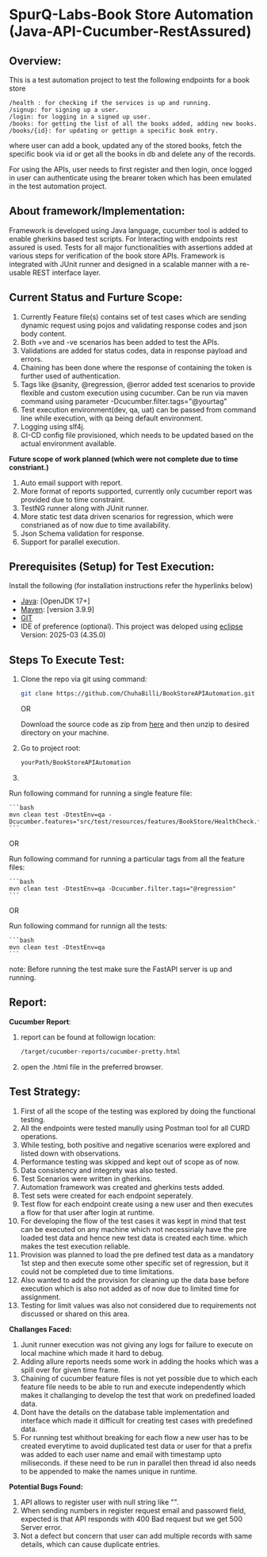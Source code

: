 # SpurQ-Labs-Book Store Automation (Java-API-Cucumber-RestAssured)

## **Overview:**
This is a test automation project to test the following endpoints for a book store

	/health : for checking if the services is up and running.
	/signup: for signing up a user.
	/login: for logging in a signed up user.
	/books: for getting the list of all the books added, adding new books.
	/books/{id}: for updating or gettign a specific book entry.

where user can add a book, updated any of the stored books, fetch the specific book via id or get all the books in db and delete any of the records.

For using the APIs, user needs to first register and then login, once logged in user can authenticate using the brearer token which has been emulated in the test automation project.

## **About framework/Implementation:**
Framework is developed using Java language, cucumber tool is added to enable gherkins based test scripts. For Interacting with endpoints rest assured is used. 
Tests for all major functionalities with assertions added at various steps for verification of the book store APIs.
Framework is integrated with JUnit runner and designed in a scalable manner with a re-usable REST interface layer.

## **Current Status and Furture Scope:**
1. Currently Feature file(s) contains set of test cases which are sending dynamic request using pojos and validating response codes and json body content.
2. Both +ve and -ve scenarios has been added to test the APIs.
3. Validations are added for status codes, data in response payload and errors.
4. Chaining has been done where the response of containing the token is further used of authentication.
5. Tags like @sanity, @regression, @error added test scenarios to provide flexible and custom execution using cucumber. Can be run via maven command using parameter -Dcucumber.filter.tags="@yourtag"
6. Test execution environment(dev, qa, uat) can be passed from command line while execution, with qa being default environment. 
7. Logging using slf4j.
7. CI-CD config file provisioned, which needs to be updated based on the actual environment available.


**Future scope of work planned (which were not complete due to time constriant.)**

1. Auto email support with report.
2. More format of reports supported, currently only cucumber report was provided due to time constraint.
3. TestNG runner along with JUnit runner.
4. More static test data driven scenarios for regression, which were constrianed as of now due to time availability.
5. Json Schema validation for response.
6. Support for parallel execution.


## **Prerequisites (Setup) for Test Execution:**

Install the following (for installation instructions refer the hyperlinks below)

- [Java](https://www.guru99.com/install-java.html): [OpenJDK 17+]
- [Maven](https://mkyong.com/maven/how-to-install-maven-in-windows/): [version 3.9.9]
- [GIT](https://phoenixnap.com/kb/how-to-install-git-windows)
- IDE of preference (optional). This project was deloped using [eclipse](https://www.eclipse.org/downloads/packages/installer) Version: 2025-03 (4.35.0)


## **Steps To Execute Test:**

1.
	Clone the repo via git using command:
	```bash
	git clone https://github.com/ChuhaBilli/BookStoreAPIAutomation.git
	```

	OR 

	Download the source code as zip from [here](https://github.com/ChuhaBilli/BookStoreAPIAutomation) and then unzip to desired directory on your machine.

2. Go to project root: 
	```bash
	yourPath/BookStoreAPIAutomation
	```
3. 

Run following command for running a single feature file:

	```bash
	mvn clean test -DtestEnv=qa -Dcucumber.features="src/test/resources/features/BookStore/HealthCheck.feature
	```

OR

Run following command for running a particular tags from all the feature files:

	```bash
	mvn clean test -DtestEnv=qa -Dcucumber.filter.tags="@regression"
	```

OR

Run following command for runnign all the tests:

	```bash
	mvn clean test -DtestEnv=qa
	```

note: Before running the test make sure the FastAPI server is up and running.

## **Report:**
**Cucumber Report**: 
1. report can be found at followign location:
	 ```bash
	/target/cucumber-reports/cucumber-pretty.html
	```
2. open the .html file in the preferred browser.

## **Test Strategy:**
1. First of all the scope of the testing was explored by doing the functional testing.
2. All the endpoints were tested manully using Postman tool for all CURD operations.
3. While testing, both positive and negative scenarios were explored and listed down with observations.
4. Performance testing was skipped and kept out of scope as of now.
5. Data consistency and integrety was also tested.
6. Test Scenarios were written in gherkins.
7. Automation framework was created and gherkins tests added.
8. Test sets were created for each endpoint seperately.
9. Test flow for each endpoint create using a new user and then executes a flow for that user after login at runtime.
10. For developing the flow of the test cases it was kept in mind that test can be executed on any machine which not necessirialy
have the pre loaded test data and hence new test data is created each time. which makes the test execution reliable.
11. Provision was planned to load the pre defined test data as a mandatory 1st step and then execute some other specific set of regression, but it could not be completed due to time limitations.
12. Also wanted to add the provision for cleaning up the data base before execution which is also not added as of now due to limited time for assignment.
13. Testing for limit values was also not considered due to requirements not discussed or shared on this area.

**Challanges Faced:**
1. Junit runner execution was not giving any logs for failure to execute on local machine which made it hard to debug.
2. Adding allure reports needs some work in adding the hooks which was a spill over for given time frame.
2. Chaining of cucumber feature files is not yet possible due to which each feature file needs to be able to run and execute independently which makes it challanging to develop 
the test that work on predefined loaded data.
4. Dont have the details on the database table implementation and interface which made it difficult for creating test cases with predefined data.
5. For running test whithout breaking for each flow a new user has to be created everytime to avoid duplicated test data or user 
for that a prefix was added to each user name and email with timestamp upto miliseconds. if these need to be run in parallel then thread id also needs to be appended to make the names unique in runtime.

**Potential Bugs Found:**
1. API allows to register user with null string like "".
2. When sending numbers in register request email and passowrd field, expected is that API responds with 400 Bad request but we get 500 Server error.
3. Not a defect but concern that user can add multiple records with same details, which can cause duplicate entries.



